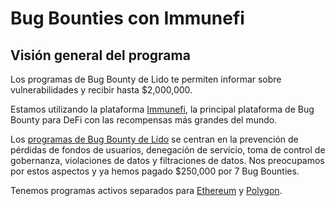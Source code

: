# Bug Bounties con Immunefi

## Visión general del programa

Los programas de Bug Bounty de Lido te permiten informar sobre vulnerabilidades y recibir hasta $2,000,000.

Estamos utilizando la plataforma [Immunefi](https://immunefi.com), la principal plataforma de Bug Bounty para DeFi con las recompensas más grandes del mundo.

Los [programas de Bug Bounty de Lido](https://lido.fi/bug-bounty) se centran en la prevención de pérdidas de fondos de usuarios, denegación de servicio, toma de control de gobernanza, violaciones de datos y filtraciones de datos. Nos preocupamos por estos aspectos y ya hemos pagado $250,000 por 7 Bug Bounties.

Tenemos programas activos separados para [Ethereum](https://immunefi.com/bounty/lido/) y [Polygon](https://immunefi.com/bounty/lidoonpolygon/).
